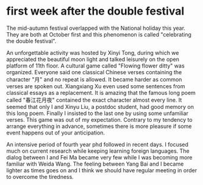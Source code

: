 # first week after the double festival
The mid-autumn festival overlapped with the National holiday
this year. They are both at October first and this
phenomenon is called "celebrating the double festival".

An unforgettable activity was hosted by Xinyi Tong, during
which we appreciated the beautiful moon light and talked
leisurely on the open platform of 11th floor. A cultural
game called "Flowing flower ditty" was organized. Everyone
said one classical Chinese verses containing the character
"月" and no repeat is allowed. It became harder as common
verses are spoken out. Xiangxiang Xu even used some sentences from classical essays as a replacement. It is amazing that
the famous long poem called "春江花月夜" contained the exact
character almost every line. It seemed that only I and Xinyu
Liu, a postdoc student, had good memory on this long poem.
Finally I insisted to the last one by using some unfamiliar
verses. This game was out of my expectation. Contrary to my
tendency to arrange everything in advance, sometimes there is
more pleasure if some event happens out of your anticipation.

An intensive period of fourth year phd followed in recent days.
I focused much on current research while keeping learning foreign
languages. The dialog between I and Fei Ma became very few while
I was becoming more familiar with Weida Wang. The feeling between
Yang Bai and I became lighter as times goes on and I think we
should have regular meeting in order to overcome the tiredness.
